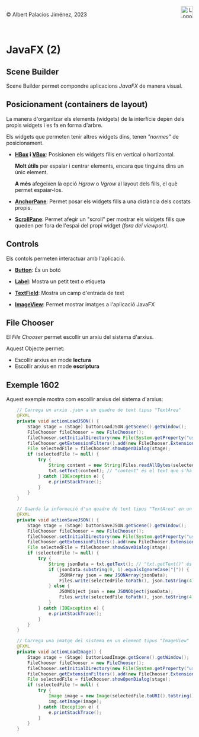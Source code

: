 <div style="display: flex; width: 100%;">
    <div style="flex: 1; padding: 0px;">
        <p>© Albert Palacios Jiménez, 2023</p>
    </div>
    <div style="flex: 1; padding: 0px; text-align: right;">
        <img src="./assets/ieti.png" height="32" alt="Logo de IETI" style="max-height: 32px;">
    </div>
</div>
<br/>

# JavaFX (2)

## Scene Builder

Scene Builder permet compondre aplicacions *JavaFX* de manera visual. 

## Posicionament (containers de layout)

La manera d'organitzar els elements (widgets) de la interfície depèn dels propis widgets i es fa en forma d'arbre.

Els widgets que permeten tenir altres widgets dins, tenen *"normes"* de posicionament.

- **[HBox](https://docs.oracle.com/javase/8/javafx/api/javafx/scene/layout/HBox.html) i [VBox](https://docs.oracle.com/javase/8/javafx/api/javafx/scene/layout/VBox.html)**: Posisionen els widgets fills en vertical o hortizontal. 

     **Molt útils** per espaiar i centrar elements, encara que tinguins dins un únic element.

     **A més** afegeixen la opció *Hgrow* o *Vgrow* al layout dels fills, el què permet espaiar-los.

- **[AnchorPane](https://docs.oracle.com/javase/8/javafx/api/javafx/scene/layout/AnchorPane.html)**: Permet posar els widgets fills a una distància dels costats propis. 

- **[ScrollPane](https://docs.oracle.com/javase/8/javafx/api/javafx/scene/control/ScrollPane.html)**: Permet afegir un "scroll" per mostrar els widgets fills que queden per fora de l'espai del propi widget *(fora del viewport)*.

## Controls

Els contols permeten interactuar amb l'aplicació.

- **[Button](https://docs.oracle.com/javase/8/javafx/api/javafx/scene/control/Button.html)**: És un botó 

- **[Label](https://docs.oracle.com/javase/8/javafx/api/javafx/scene/control/Label.html)**: Mostra un petit text o etiqueta

- **[TextField](https://docs.oracle.com/javase/8/javafx/api/javafx/scene/control/TextField.html)**: Mostra un camp d'entrada de text

- **[ImageView](https://docs.oracle.com/javase/8/javafx/api/javafx/scene/image/ImageView.html)**: Permet mostrar imatges a l'aplicació JavaFX

## File Chooser

El *File Chooser* permet escollir un arxiu del sistema d'arxius.

Aquest Objecte permet:

- Escollir arxius en mode **lectura**
- Escollir arxius en mode **escriptura**

## Exemple 1602

Aquest exemple mostra com escollir arxius del sistema d'arxius:

```java
    // Carrega un arxiu .json a un quadre de text tipus "TextArea"
    @FXML
    private void actionLoadJSON() {
        Stage stage = (Stage) buttonLoadJSON.getScene().getWindow();
        FileChooser fileChooser = new FileChooser();
        fileChooser.setInitialDirectory(new File(System.getProperty("user.dir")));
        fileChooser.getExtensionFilters().add(new FileChooser.ExtensionFilter("Arxius JSON", "*.json"));
        File selectedFile = fileChooser.showOpenDialog(stage);
        if (selectedFile != null) {
            try {
                String content = new String(Files.readAllBytes(selectedFile.toPath()));
                txt.setText(content); // "content" és el text que s'ha llegit de l'arxiu
            } catch (IOException e) {
                e.printStackTrace();
            }
        }
    }

    // Guarda la informació d'un quadre de text tipus "TextArea" en un arxiu ".json"
    @FXML
    private void actionSaveJSON() {
        Stage stage = (Stage) buttonSaveJSON.getScene().getWindow();
        FileChooser fileChooser = new FileChooser();
        fileChooser.setInitialDirectory(new File(System.getProperty("user.dir")));
        fileChooser.getExtensionFilters().add(new FileChooser.ExtensionFilter("Arxius JSON", "*.json"));
        File selectedFile = fileChooser.showSaveDialog(stage);
        if (selectedFile != null) {
            try {
                String jsonData = txt.getText(); // "txt.getText()" és el text .json que es vol guardar
                if (jsonData.substring(0, 1).equalsIgnoreCase("[")) {
                    JSONArray json = new JSONArray(jsonData);
                    Files.write(selectedFile.toPath(), json.toString(4).getBytes());
                } else {
                    JSONObject json = new JSONObject(jsonData);
                    Files.write(selectedFile.toPath(), json.toString(4).getBytes());
                }
            } catch (IOException e) {
                e.printStackTrace();
            }
        }
    }

    // Carrega una imatge del sistema en un element tipus "ImageView"
    @FXML
    private void actionLoadImage() {
        Stage stage = (Stage) buttonLoadImage.getScene().getWindow();
        FileChooser fileChooser = new FileChooser();
        fileChooser.setInitialDirectory(new File(System.getProperty("user.dir")));
        fileChooser.getExtensionFilters().add(new FileChooser.ExtensionFilter("Imatges", "*.png", "*.jpg", "*.jpeg", "*.gif"));
        File selectedFile = fileChooser.showOpenDialog(stage);
        if (selectedFile != null) {
            try {
                Image image = new Image(selectedFile.toURI().toString());
                img.setImage(image);
            } catch (Exception e) {
                e.printStackTrace();
            }
        }
    }
```